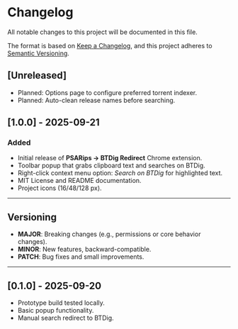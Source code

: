# Changelog

All notable changes to this project will be documented in this file.

The format is based on [Keep a Changelog](https://keepachangelog.com/en/1.0.0/),
and this project adheres to [Semantic Versioning](https://semver.org/spec/v2.0.0.html).

## \[Unreleased]

* Planned: Options page to configure preferred torrent indexer.
* Planned: Auto-clean release names before searching.

## \[1.0.0] - 2025-09-21

### Added

* Initial release of **PSARips → BTDig Redirect** Chrome extension.
* Toolbar popup that grabs clipboard text and searches on BTDig.
* Right-click context menu option: *Search on BTDig* for highlighted text.
* MIT License and README documentation.
* Project icons (16/48/128 px).

---

## Versioning

* **MAJOR**: Breaking changes (e.g., permissions or core behavior changes).
* **MINOR**: New features, backward-compatible.
* **PATCH**: Bug fixes and small improvements.

---

## \[0.1.0] - 2025-09-20

* Prototype build tested locally.
* Basic popup functionality.
* Manual search redirect to BTDig.
